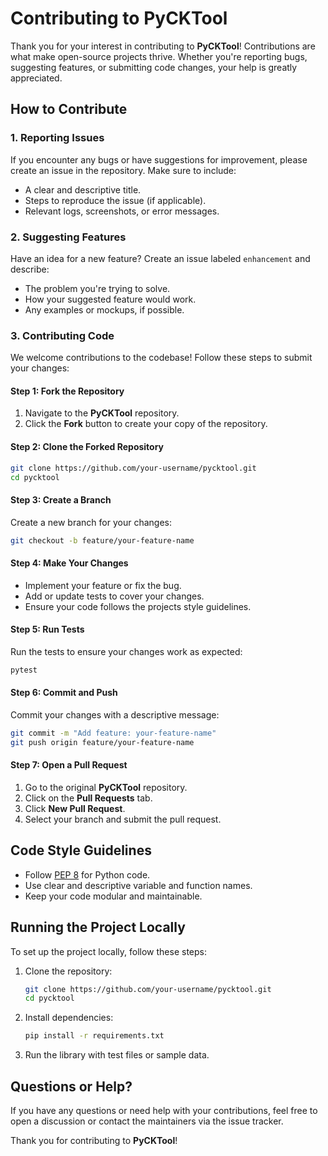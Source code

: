 # Contributing to PyCKTool

Thank you for your interest in contributing to **PyCKTool**! Contributions are what make open-source projects thrive. Whether you're reporting bugs, suggesting features, or submitting code changes, your help is greatly appreciated.

## How to Contribute

### 1. Reporting Issues
If you encounter any bugs or have suggestions for improvement, please create an issue in the repository. Make sure to include:
- A clear and descriptive title.
- Steps to reproduce the issue (if applicable).
- Relevant logs, screenshots, or error messages.

### 2. Suggesting Features
Have an idea for a new feature? Create an issue labeled `enhancement` and describe:
- The problem you're trying to solve.
- How your suggested feature would work.
- Any examples or mockups, if possible.

### 3. Contributing Code
We welcome contributions to the codebase! Follow these steps to submit your changes:

#### Step 1: Fork the Repository
1. Navigate to the **PyCKTool** repository.
2. Click the **Fork** button to create your copy of the repository.

#### Step 2: Clone the Forked Repository
```bash
git clone https://github.com/your-username/pycktool.git  
cd pycktool
```

#### Step 3: Create a Branch
Create a new branch for your changes:  
```bash
git checkout -b feature/your-feature-name
```

#### Step 4: Make Your Changes
- Implement your feature or fix the bug.
- Add or update tests to cover your changes.
- Ensure your code follows the projects style guidelines.

#### Step 5: Run Tests
Run the tests to ensure your changes work as expected:  
```bash
pytest
```

#### Step 6: Commit and Push
Commit your changes with a descriptive message:  
```bash
git commit -m "Add feature: your-feature-name"  
git push origin feature/your-feature-name
```

#### Step 7: Open a Pull Request
1. Go to the original **PyCKTool** repository.
2. Click on the **Pull Requests** tab.
3. Click **New Pull Request**.
4. Select your branch and submit the pull request.

## Code Style Guidelines
- Follow [PEP 8](https://peps.python.org/pep-0008/) for Python code.
- Use clear and descriptive variable and function names.
- Keep your code modular and maintainable.

## Running the Project Locally
To set up the project locally, follow these steps:
1. Clone the repository:  
    ```bash
   git clone https://github.com/your-username/pycktool.git  
   cd pycktool
   ```
2. Install dependencies:  
    ```bash
   pip install -r requirements.txt
   ```
3. Run the library with test files or sample data.

## Questions or Help?
If you have any questions or need help with your contributions, feel free to open a discussion or contact the maintainers via the issue tracker.

Thank you for contributing to **PyCKTool**!
